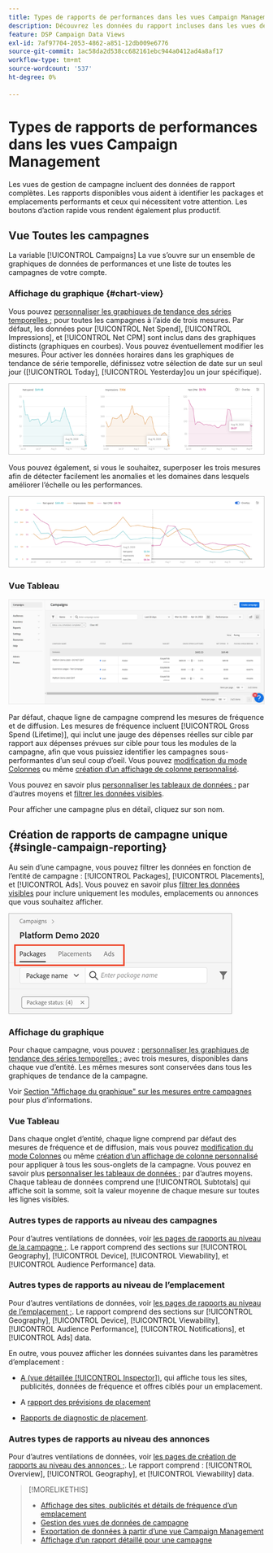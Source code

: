 ```yaml
---
title: Types de rapports de performances dans les vues Campaign Management
description: Découvrez les données du rapport incluses dans les vues de gestion de campagne.
feature: DSP Campaign Data Views
exl-id: 7af97704-2053-4862-a851-12db009e6776
source-git-commit: 1ac58da2d538cc682161ebc944a0412ad4a8af17
workflow-type: tm+mt
source-wordcount: '537'
ht-degree: 0%

---
```


# Types de rapports de performances dans les vues Campaign Management

Les vues de gestion de campagne incluent des données de rapport complètes. Les rapports disponibles vous aident à identifier les packages et emplacements performants et ceux qui nécessitent votre attention. Les boutons d’action rapide vous rendent également plus productif.

## Vue Toutes les campagnes

La variable [!UICONTROL Campaigns] La vue s’ouvre sur un ensemble de graphiques de données de performances et une liste de toutes les campagnes de votre compte.

### Affichage du graphique {#chart-view}

Vous pouvez [personnaliser les graphiques de tendance des séries temporelles ;](campaign-data-views-manage.md#data-visualizations-manage) pour toutes les campagnes à l’aide de trois mesures. Par défaut, les données pour [!UICONTROL Net Spend], [!UICONTROL Impressions], et [!UICONTROL Net CPM] sont inclus dans des graphiques distincts (graphiques en courbes). Vous pouvez éventuellement modifier les mesures. Pour activer les données horaires dans les graphiques de tendance de série temporelle, définissez votre sélection de date sur un seul jour ([!UICONTROL Today], [!UICONTROL Yesterday]ou un jour spécifique).

![graphiques de tendances distincts pour trois mesures](/help/dsp/assets/trend-chart-separate.png)

Vous pouvez également, si vous le souhaitez, superposer les trois mesures afin de détecter facilement les anomalies et les domaines dans lesquels améliorer l’échelle ou les performances.

![graphique des tendances avec superposition](/help/dsp/assets/trend-chart.png)

### Vue Tableau

![Liste des campagnes](/help/dsp/assets/campaigns-list.png)

Par défaut, chaque ligne de campagne comprend les mesures de fréquence et de diffusion. Les mesures de fréquence incluent [!UICONTROL Gross Spend (Lifetime)], qui inclut une jauge des dépenses réelles sur cible par rapport aux dépenses prévues sur cible pour tous les modules de la campagne, afin que vous puissiez identifier les campagnes sous-performantes d’un seul coup d’oeil. Vous pouvez [modification du mode Colonnes](campaign-data-views-manage.md#column-view-change) ou même [création d’un affichage de colonne personnalisé](campaign-data-views-manage.md#column-view-create).

Vous pouvez en savoir plus [personnaliser les tableaux de données ;](campaign-data-views-manage.md#data-tables-manage) par d’autres moyens et [filtrer les données visibles](campaign-data-views-manage.md#filter-data-tables).

<!--
An "Alerts" column indicates when a campaign (or any child entity under it) has an issue. Alert indicators include "Critical" (![Critical](/help/dsp/assets/indicator-critical.png "Critical")) and "Warning" (![Warning](/help/dsp/assets/indicator-warning.png "Warning")). See "[View Alerts and Notifications](campaign-alerts.md) for more information.
-->

Pour afficher une campagne plus en détail, cliquez sur son nom.

## Création de rapports de campagne unique {#single-campaign-reporting}

Au sein d’une campagne, vous pouvez filtrer les données en fonction de l’entité de campagne : [!UICONTROL Packages], [!UICONTROL Placements], et [!UICONTROL Ads]. Vous pouvez en savoir plus [filtrer les données visibles](campaign-data-views-manage.md#filter-data-tables) pour inclure uniquement les modules, emplacements ou annonces que vous souhaitez afficher.

![Onglets des entités de Campaign](/help/dsp/assets/campaign-subtabs.png)

### Affichage du graphique

Pour chaque campagne, vous pouvez : [personnaliser les graphiques de tendance des séries temporelles ;](campaign-data-views-manage.md#data-visualizations-manage) avec trois mesures, disponibles dans chaque vue d’entité. Les mêmes mesures sont conservées dans tous les graphiques de tendance de la campagne.

Voir [Section &quot;Affichage du graphique&quot; sur les mesures entre campagnes](#chart-view) pour plus d’informations.

### Vue Tableau

Dans chaque onglet d’entité, chaque ligne comprend par défaut des mesures de fréquence et de diffusion, mais vous pouvez [modification du mode Colonnes](campaign-data-views-manage.md#column-view-change) ou même [création d’un affichage de colonne personnalisé](campaign-data-views-manage.md#column-view-create) pour appliquer à tous les sous-onglets de la campagne. Vous pouvez en savoir plus [personnaliser les tableaux de données ;](campaign-data-views-manage.md#data-tables-manage) par d’autres moyens. Chaque tableau de données comprend une [!UICONTROL Subtotals] qui affiche soit la somme, soit la valeur moyenne de chaque mesure sur toutes les lignes visibles.

<!--
An "Alerts" column indicates when a package, placement, or ad &mdash; or any child entity under a package or placement &mdash; has an issue. Alert indicators include "Critical" (![Critical](/help/dsp/assets/indicator-critical.png "Critical")) and "Warning" (![Warning](/help/dsp/assets/indicator-warning.png "Warning")). See "[View Alerts and Notifications](campaign-alerts.md) for more information.
-->

### Autres types de rapports au niveau des campagnes

Pour d’autres ventilations de données, voir [les pages de rapports au niveau de la campagne ;](/help/dsp/campaign-management/campaigns/campaign-view-report.md). Le rapport comprend des sections sur [!UICONTROL Geography], [!UICONTROL Device], [!UICONTROL Viewability], et [!UICONTROL Audience Performance] data.

### Autres types de rapports au niveau de l’emplacement

Pour d’autres ventilations de données, voir [les pages de rapports au niveau de l’emplacement ;](/help/dsp/campaign-management/placements/placement-view-report.md). Le rapport comprend des sections sur [!UICONTROL Geography], [!UICONTROL Device], [!UICONTROL Viewability], [!UICONTROL Audience Performance], [!UICONTROL Notifications], et [!UICONTROL Ads] data.

En outre, vous pouvez afficher les données suivantes dans les paramètres d’emplacement :

* [A (vue détaillée [!UICONTROL Inspector])](placement-details-view.md), qui affiche tous les sites, publicités, données de fréquence et offres ciblés pour un emplacement.

* A [rapport des prévisions de placement](/help/dsp/campaign-management/reports/placement-forecast.md)

* [Rapports de diagnostic de placement](/help/dsp/campaign-management/reports/placement-diagnostics.md).


### Autres types de rapports au niveau des annonces

Pour d’autres ventilations de données, voir [les pages de création de rapports au niveau des annonces ;](/help/dsp/campaign-management/ads/ad-view-report.md). Le rapport comprend : [!UICONTROL Overview], [!UICONTROL Geography], et [!UICONTROL Viewability] data.

>[!MORELIKETHIS]
>
>* [Affichage des sites, publicités et détails de fréquence d’un emplacement](placement-details-view.md)
>* [Gestion des vues de données de campagne](campaign-data-views-manage.md)
>* [Exportation de données à partir d’une vue Campaign Management](campaign-export-data.md)
>* [Affichage d’un rapport détaillé pour une campagne](/help/dsp/campaign-management/campaigns/campaign-view-report.md)
